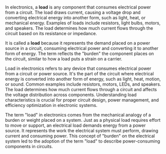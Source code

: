 In electronics, a **load** is any component that consumes electrical power from a circuit. The load draws current, causing a voltage drop and converting electrical energy into another form, such as light, heat, or mechanical energy. Examples of loads include resistors, light bulbs, motors, and speakers. The load determines how much current flows through the circuit based on its resistance or impedance.

It is called a **load** because it represents the demand placed on a power source in a circuit, consuming electrical power and converting it to another form of energy. The term reflects the "burden" the component places on the circuit, similar to how a load puts a strain on a carrier.

Load in electronics refers to any device that consumes electrical power from a circuit or power source. It's the part of the circuit where electrical energy is converted into another form of energy, such as light, heat, motion, or sound. Common examples include resistors, motors, LEDs, and speakers. The load determines how much current flows through a circuit and affects the voltage distribution across components. Understanding load characteristics is crucial for proper circuit design, power management, and efficiency optimization in electronic systems.

The term "load" in electronics comes from the mechanical analogy of a burden or weight placed on a system. Just as a physical load requires effort to move or support, an electrical load demands energy from a power source. It represents the work the electrical system must perform, drawing current and consuming power. This concept of "burden" on the electrical system led to the adoption of the term "load" to describe power-consuming components in circuits.

